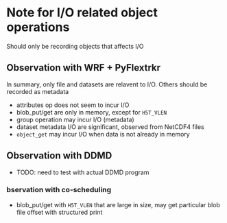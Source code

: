 # Note for I/O related object operations
Should only be recording objects that affects I/O


## Observation with WRF + PyFlextrkr
In summary, only file and datasets are relavent to I/O. Others should be recorded as metadata
- attributes op does not seem to incur I/O
- blob_put/get are only in memory, except for `H5T_VLEN`
- group operation may incur I/O (metadata)
- dataset metadata I/O are significant, observed from NetCDF4 files
- `object_get` may incur I/O when data is not already in memory

## Observation with DDMD
- TODO: need to test with actual DDMD program
### bservation with co-scheduling
- blob_put/get with `H5T_VLEN` that are large in size, may get particular blob file offset with structured print